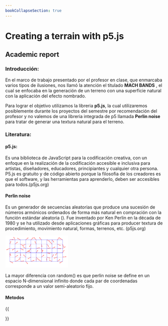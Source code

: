 ```yaml
---
bookCollapseSection: true
---
```

# Creating a terrain with p5.js

## Academic report

### Introducción:

En el marco de trabajo presentado por el profesor en clase, que enmarcaba varios tipos de ilusiones, nos llamó la atención el titulado __MACH BANDS__ , 
el cual se enfocaba en la generación de un terreno con una superficie natural con la aplicación del efecto nombrado.

Para lograr el objetivo utilizamos la libreria __p5.js__, la cual utilizaremos posiblemente durante los proyectos del semestre por recomendación del profesor
y no valemos de una libreria integrada de p5 llamada __Perlin noise__ para tratar de generar una textura natural para el terreno.

### Literatura:

#### p5.js:

Es una biblioteca de JavaScript para la codificación creativa, con un enfoque en la realización de la codificación accesible e inclusiva para artistas, diseñadores, educadores, principiantes y cualquier otra persona. P5.js es gratuito y de código abierto porque la filosofia de los creadores es que el  software, y las herramientas para aprenderlo, deben ser accesibles para todos.(p5js.org)

#### Perlin noise

Es un generador de secuencias aleatorias que produce una sucesión de números armónicos ordenados de forma más natural en compración con la función estándar aleatoria (). Fue inventado por Ken Perlin en la década de 1980 y se ha utilizado desde aplicaciones gráficas para producer textura de procedimiento, movimiento natural, formas, terrenos, etc. (p5js.org)

<img src="../../../sketches/pn1.png" width="200"  />

La mayor diferencia con random() es que perlin noise se define en un espacio N-dimensional infinito donde cada par de coordenadas corresponde a un valor semi-aleatorio fijo.

#### Metodos
{{<section>}}